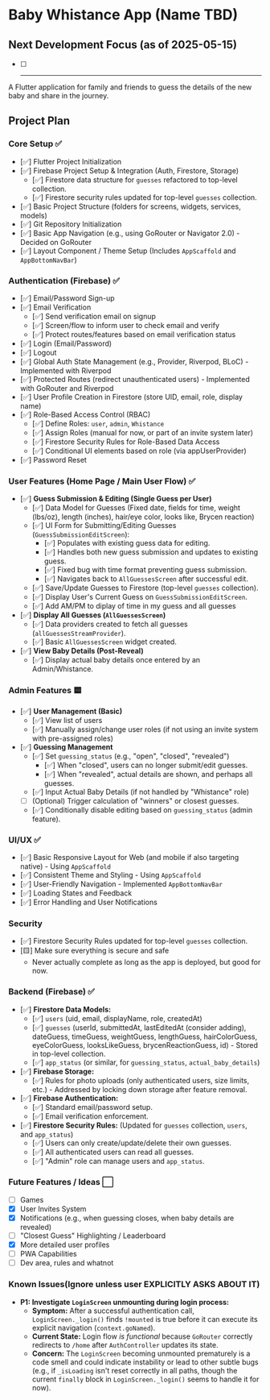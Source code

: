 # Baby Whistance App (Name TBD)

## Next Development Focus (as of 2025-05-15)

- [ ] ****


A Flutter application for family and friends to guess the details of the new baby and share in the journey.

## Project Plan

### Core Setup ✅
- [✅] Flutter Project Initialization
- [✅] Firebase Project Setup & Integration (Auth, Firestore, Storage)
  - [✅] Firestore data structure for `guesses` refactored to top-level collection.
  - [✅] Firestore security rules updated for top-level `guesses` collection.
- [✅] Basic Project Structure (folders for screens, widgets, services, models)
- [✅] Git Repository Initialization
- [✅] Basic App Navigation (e.g., using GoRouter or Navigator 2.0) - Decided on GoRouter
- [✅] Layout Component / Theme Setup (Includes `AppScaffold` and `AppBottomNavBar`)

### Authentication (Firebase) ✅
- [✅] Email/Password Sign-up
- [✅] Email Verification
  - [✅] Send verification email on signup
  - [✅] Screen/flow to inform user to check email and verify
  - [✅] Protect routes/features based on email verification status
- [✅] Login (Email/Password)
- [✅] Logout
- [✅] Global Auth State Management (e.g., Provider, Riverpod, BLoC) - Implemented with Riverpod
- [✅] Protected Routes (redirect unauthenticated users) - Implemented with GoRouter and Riverpod
- [✅] User Profile Creation in Firestore (store UID, email, role, display name)
- [✅] Role-Based Access Control (RBAC)
    - [✅] Define Roles: `user`, `admin`, `Whistance`
    - [✅] Assign Roles (manual for now, or part of an invite system later)
    - [✅] Firestore Security Rules for Role-Based Data Access
    - [✅] Conditional UI elements based on role (via appUserProvider)
- [✅] Password Reset

### User Features (Home Page / Main User Flow) ✅
- [✅] **Guess Submission & Editing (Single Guess per User)**
    - [✅] Data Model for Guesses (Fixed date, fields for time, weight (lbs/oz), length (inches), hair/eye color, looks like, Brycen reaction)
    - [✅] UI Form for Submitting/Editing Guesses (`GuessSubmissionEditScreen`):
        - [✅] Populates with existing guess data for editing.
        - [✅] Handles both new guess submission and updates to existing guess.
        - [✅] Fixed bug with time format preventing guess submission.
        - [✅] Navigates back to `AllGuessesScreen` after successful edit.
    - [✅] Save/Update Guesses to Firestore (top-level `guesses` collection).
    - [✅] Display User's Current Guess on `GuessSubmissionEditScreen`.
    - [✅] Add AM/PM to diplay of time in my guess and all guesses
- [✅] **Display All Guesses (`AllGuessesScreen`)**
    - [✅] Data providers created to fetch all guesses (`allGuessesStreamProvider`).
    - [✅] Basic `AllGuessesScreen` widget created.
- [✅] **View Baby Details (Post-Reveal)**
    - [✅] Display actual baby details once entered by an Admin/Whistance.

### Admin Features 🟨
- [✅] **User Management (Basic)**
    - [✅] View list of users
    - [✅] Manually assign/change user roles (if not using an invite system with pre-assigned roles)
- [✅] **Guessing Management**
    - [✅] Set `guessing_status` (e.g., "open", "closed", "revealed")
        - [✅] When "closed", users can no longer submit/edit guesses.
        - [✅] When "revealed", actual details are shown, and perhaps all guesses.
    - [✅] Input Actual Baby Details (if not handled by "Whistance" role)
    - [ ] (Optional) Trigger calculation of "winners" or closest guesses.
    - [✅] Conditionally disable editing based on `guessing_status` (admin feature).

### UI/UX ✅
- [✅] Basic Responsive Layout for Web (and mobile if also targeting native) - Using `AppScaffold`
- [✅] Consistent Theme and Styling - Using `AppScaffold`
- [✅] User-Friendly Navigation - Implemented `AppBottomNavBar`
- [✅] Loading States and Feedback
- [✅] Error Handling and User Notifications


### Security
- [✅] Firestore Security Rules updated for top-level `guesses` collection.
- [🟨] Make sure everything is secure and safe
    - Never actually complete as long as the app is deployed, but good for now.

### Backend (Firebase) ✅
- [✅] **Firestore Data Models:**
    - [✅] `users` (uid, email, displayName, role, createdAt)
    - [✅] `guesses` (userId, submittedAt, lastEditedAt (consider adding), dateGuess, timeGuess, weightGuess, lengthGuess, hairColorGuess, eyeColorGuess, looksLikeGuess, brycenReactionGuess, id) - Stored in top-level collection.
    - [✅] `app_status` (or similar, for `guessing_status`, `actual_baby_details`)
- [✅] **Firebase Storage:**
    - [✅] Rules for photo uploads (only authenticated users, size limits, etc.) - Addressed by locking down storage after feature removal.
- [✅] **Firebase Authentication:**
    - [✅] Standard email/password setup.
    - [✅] Email verification enforcement.
- [✅] **Firestore Security Rules:** (Updated for `guesses` collection, `users`, and `app_status`)
    - [✅] Users can only create/update/delete their own guesses.
    - [✅] All authenticated users can read all guesses.
    - [✅] "Admin" role can manage users and `app_status`.

### Future Features / Ideas ⬜
- [ ] Games
- [x] User Invites System
- [x] Notifications (e.g., when guessing closes, when baby details are revealed)
- [ ] "Closest Guess" Highlighting / Leaderboard
- [x] More detailed user profiles
- [ ] PWA Capabilities
- [ ] Dev area, rules and whatnot

### Known Issues(Ignore unless user EXPLICITLY ASKS ABOUT IT)
- **P1: Investigate `LoginScreen` unmounting during login process:**
  - **Symptom:** After a successful authentication call, `LoginScreen._login()` finds `!mounted` is true before it can execute its explicit navigation (`context.goNamed`).
  - **Current State:** Login flow *is functional* because `GoRouter` correctly redirects to `/home` after `AuthController` updates its state.
  - **Concern:** The `LoginScreen` becoming unmounted prematurely is a code smell and could indicate instability or lead to other subtle bugs (e.g., if `_isLoading` isn't reset correctly in all paths, though the current `finally`
    block in `LoginScreen._login()` seems to handle it for now).
